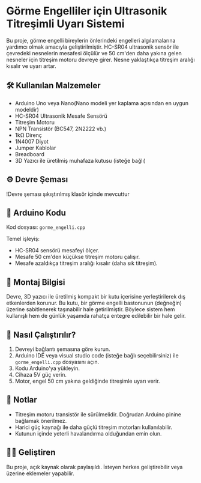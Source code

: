 # Görme Engelliler için Ultrasonik Titreşimli Uyarı Sistemi

Bu proje, görme engelli bireylerin önlerindeki engelleri algılamalarına yardımcı olmak amacıyla geliştirilmiştir. HC-SR04 ultrasonik sensör ile çevredeki nesnelerin mesafesi ölçülür ve 50 cm'den daha yakına gelen nesneler için titreşim motoru devreye girer. Nesne yaklaştıkça titreşim aralığı kısalır ve uyarı artar.

## 🛠 Kullanılan Malzemeler
- Arduino Uno veya Nano(Nano modeli yer kaplama açısından en uygun modeldir)
- HC-SR04 Ultrasonik Mesafe Sensörü
- Titreşim Motoru
- NPN Transistör (BC547, 2N2222 vb.)
- 1kΩ Direnç
- 1N4007 Diyot
- Jumper Kablolar
- Breadboard
- 3D Yazıcı ile üretilmiş muhafaza kutusu (isteğe bağlı)

## ⚙️ Devre Şeması

!Devre şeması şıkıştırılmış klasör içinde mevcuttur

## 💾 Arduino Kodu

Kod dosyası: `gorme_engelli.cpp`

Temel işleyiş:
- HC-SR04 sensörü mesafeyi ölçer.
- Mesafe 50 cm'den küçükse titreşim motoru çalışır.
- Mesafe azaldıkça titreşim aralığı kısalır (daha sık titreşim).

## 🔩 Montaj Bilgisi

Devre, 3D yazıcı ile üretilmiş kompakt bir kutu içerisine yerleştirilerek dış etkenlerden korunur. Bu kutu, bir görme engelli bastonunun (değneğin) üzerine sabitlenerek taşınabilir hale getirilmiştir. Böylece sistem hem kullanışlı hem de günlük yaşamda rahatça entegre edilebilir bir hale gelir.

## 🚀 Nasıl Çalıştırılır?
1. Devreyi bağlantı şemasına göre kurun.
2. Arduino IDE veya visual studio code (isteğe bağlı seçebilirsiniz) ile `gorme_engelli.cpp` dosyasını açın.
3. Kodu Arduino'ya yükleyin.
4. Cihaza 5V güç verin.
5. Motor, engel 50 cm yakına geldiğinde titreşimle uyarı verir.

## 📌 Notlar
- Titreşim motoru transistör ile sürülmelidir. Doğrudan Arduino pinine bağlamak önerilmez.
- Harici güç kaynağı ile daha güçlü titreşim motorları kullanılabilir.
- Kutunun içinde yeterli havalandırma olduğundan emin olun.

## 🧑‍💻 Geliştiren
Bu proje, açık kaynak olarak paylaşıldı. İsteyen herkes geliştirebilir veya üzerine eklemeler yapabilir.
